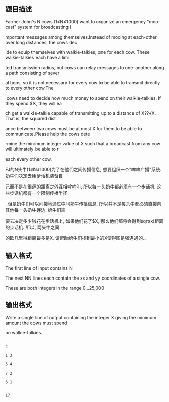 ## 题目描述

<div>
 Farmer John's N cows (1≤N≤1000) want to organize an emergency "moo-cast" system for broadcasting i
</div>
<div>
 mportant messages among themselves.Instead of mooing at each-other over long distances, the cows dec
</div>
<div>
 ide to equip themselves with walkie-talkies, one for each cow. These walkie-talkies each have a limi
</div>
<div>
 ted transmission radius, but cows can relay messages to one-another along a path consisting of sever
</div>
<div>
 al hops, so it is not necessary for every cow to be able to transmit directly to every other cow.The
</div>
<div>
  cows need to decide how much money to spend on their walkie-talkies. If they spend $X, they will ea
</div>
<div>
 ch get a walkie-talkie capable of transmitting up to a distance of X??√X. That is, the squared dist
</div>
<div>
 ance between two cows must be at most X for them to be able to communicate.Please help the cows dete
</div>
<div>
 rmine the minimum integer value of X such that a broadcast from any cow will ultimately be able to r
</div>
<div>
 each every other cow.
</div>
<div>
 <div>
  FJ的N头牛(1≤N≤1000)为了在他们之间传播信息, 想要组织一个"哞哞广播"系统. 奶牛们决定去用步话机装备自
 </div>
 <div>
  己而不是在很远的距离之外互相哞哞叫, 所以每一头奶牛都必须有一个步话机. 这些步话机都有一个限制传播半径
 </div>
 <div>
  , 但是奶牛们可以间接地通过中间奶牛传播信息, 所以并不是每头牛都必须直接向其他每一头奶牛连边. 奶牛们需
 </div>
 <div>
  要去决定多少钱花在步话机上, 如果他们花了$X, 那么他们都将会得到sqrt(x)距离的步话机. 所以, 两头牛之间
 </div>
 <div>
  的欧几里得距离最多是X. 请帮助奶牛们找到最小的X使得图是强连通的.、
 </div>
</div>
<div></div>
<p></p>

## 输入格式

<div>
 The first line of input contains N
</div>
<div>
 The next NN lines each contain the xx and yy coordinates of a single cow. 
</div>
<div>
 These are both integers in the range 0…25,000
</div>
<div></div>
<p></p>

## 输出格式

<div>
 Write a single line of output containing the integer X giving the minimum amount the cows must spend 
</div>
<div>
 on walkie-talkies.
</div>
<div></div>
<p></p>

```input1
4
1 3
5 4
7 2
6 1
```
```output1
17
```
